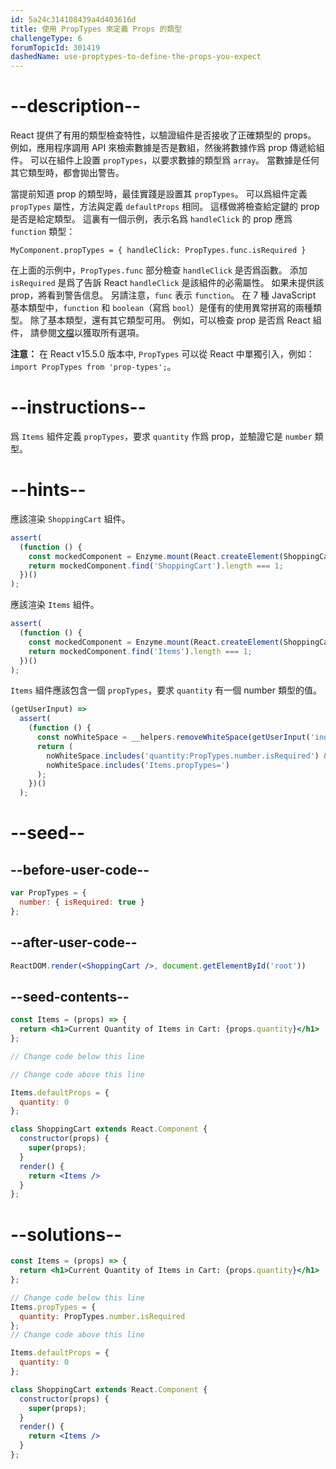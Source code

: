 ```yaml
---
id: 5a24c314108439a4d403616d
title: 使用 PropTypes 來定義 Props 的類型
challengeType: 6
forumTopicId: 301419
dashedName: use-proptypes-to-define-the-props-you-expect
---
```


# --description--

React 提供了有用的類型檢查特性，以驗證組件是否接收了正確類型的 props。 例如，應用程序調用 API 來檢索數據是否是數組，然後將數據作爲 prop 傳遞給組件。 可以在組件上設置 `propTypes`，以要求數據的類型爲 `array`。 當數據是任何其它類型時，都會拋出警告。

當提前知道 prop 的類型時，最佳實踐是設置其 `propTypes`。 可以爲組件定義 `propTypes` 屬性，方法與定義 `defaultProps` 相同。 這樣做將檢查給定鍵的 prop 是否是給定類型。 這裏有一個示例，表示名爲 `handleClick` 的 prop 應爲 `function` 類型：

`MyComponent.propTypes = { handleClick: PropTypes.func.isRequired }`

在上面的示例中，`PropTypes.func` 部分檢查 `handleClick` 是否爲函數。 添加 `isRequired` 是爲了告訴 React `handleClick` 是該組件的必需屬性。 如果未提供該 prop，將看到警告信息。 另請注意，`func` 表示 `function`。 在 7 種 JavaScript 基本類型中，`function` 和 `boolean`（寫爲 `bool`）是僅有的使用異常拼寫的兩種類型。 除了基本類型，還有其它類型可用。 例如，可以檢查 prop 是否爲 React 組件， 請參閱[文檔](https://reactjs.org/docs/jsx-in-depth.html#specifying-the-react-element-type)以獲取所有選項。

**注意：** 在 React v15.5.0 版本中, `PropTypes` 可以從 React 中單獨引入，例如： `import PropTypes from 'prop-types';`。

# --instructions--

爲 `Items` 組件定義 `propTypes`，要求 `quantity` 作爲 prop，並驗證它是 `number` 類型。

# --hints--

應該渲染 `ShoppingCart` 組件。

```js
assert(
  (function () {
    const mockedComponent = Enzyme.mount(React.createElement(ShoppingCart));
    return mockedComponent.find('ShoppingCart').length === 1;
  })()
);
```

應該渲染 `Items` 組件。

```js
assert(
  (function () {
    const mockedComponent = Enzyme.mount(React.createElement(ShoppingCart));
    return mockedComponent.find('Items').length === 1;
  })()
);
```

`Items` 組件應該包含一個 `propTypes`，要求 `quantity` 有一個 number 類型的值。

```js
(getUserInput) =>
  assert(
    (function () {
      const noWhiteSpace = __helpers.removeWhiteSpace(getUserInput('index'));
      return (
        noWhiteSpace.includes('quantity:PropTypes.number.isRequired') &&
        noWhiteSpace.includes('Items.propTypes=')
      );
    })()
  );
```

# --seed--

## --before-user-code--

```jsx
var PropTypes = {
  number: { isRequired: true }
};
```

## --after-user-code--

```jsx
ReactDOM.render(<ShoppingCart />, document.getElementById('root'))
```

## --seed-contents--

```jsx
const Items = (props) => {
  return <h1>Current Quantity of Items in Cart: {props.quantity}</h1>
};

// Change code below this line

// Change code above this line

Items.defaultProps = {
  quantity: 0
};

class ShoppingCart extends React.Component {
  constructor(props) {
    super(props);
  }
  render() {
    return <Items />
  }
};
```

# --solutions--

```jsx
const Items = (props) => {
  return <h1>Current Quantity of Items in Cart: {props.quantity}</h1>
};

// Change code below this line
Items.propTypes = {
  quantity: PropTypes.number.isRequired
};
// Change code above this line

Items.defaultProps = {
  quantity: 0
};

class ShoppingCart extends React.Component {
  constructor(props) {
    super(props);
  }
  render() {
    return <Items />
  }
};
```
